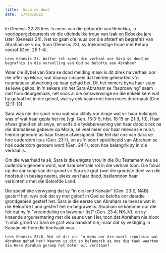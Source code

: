 ```yaml
---
title:  Sara se dood
date:  17/05/2022
---
```


In Genesis 22:23 lees ’n mens van die geboorte van Rebekka, ’n voorlopergebeurtenis vir die uiteindelike troue van Isak en Rebekka jare later (Genesis 24). Net so gaan die nuus oor die afsterf en begrafnis van Abraham se vrou, Sara (Genesis 23), sy toekomstige troue met Ketura vooraf (Gen. 25:1-4).

`Lees Genesis 23. Watter rol speel die verhaal oor Sara se dood en begrafnis in die vervulling van God se belofte aan Abraham?`

Waar die Bybel van Sara se dood melding maak is dit direk na verhaal oor die offer op Moria, wat daarop sinspeel dat hierdie gebeurtenis ’n traumatiese uitwerking op haar gehad het. Dit het immers byna haar seun se lewe gekos. In ’n sekere sin het Sara Abraham se “beproewing” saam met hom deurgemaak, net soos al die omswerwinge en die enkele kere wat hy gefaal het in die geloof, wat sy ook saam met hom moes deurmaak (Gen. 12:11-13).

Sara was nie die soort vrou wat sou stilbly oor dinge wat vir haar belangrik was of wat haar gepla het nie (vgl. Gen. 16:3-5; hfst. 18:15 en 21:9, 10). Haar afwesigheid en stilswye, en selfs die tydsberekening van haar dood direk na die dramatiese gebeure op Moria, sê veel meer oor haar relevansie m.b.t. hierdie gebeure as haar fisiese afwesigheid. Die feit dat ons van Sara se hoë ouderdom lees (Gen. 23:1), en as ’n soort spieëlbeeld van Abraham se hoë ouderdom genoem word (Gen. 24:1), toon hoe belangrik sy in dié verhaal is.

Om die waarheid te sê, Sara is die enigste vrou in die Ou Testament wie se ouderdom genoem word, wat haar sentrale rol in dié verhaal toon. Die fokus op die aankoop van die grond vir Sara se graf (wat die grootste deel van die hoofstuk in beslag neem), pleks van haar dood, beklemtoon haar verbintenis met die Beloofde Land.

Die spesifieke verwysing dat sy “in die land Kanaän” (Gen. 23:2, NAB) gesterf het, wys ook dat sy met geloof in God se belofte oor daardie grondgebied gesterf het. Sara is die eerste van Abraham se mense wat in die Beloofde Land gesterf het en begrawe is. Abraham se kommer oor die feit dat hy ’n “vreemdeling en bywoner [is]” (Gen. 23:4, NKJV), en sy knaende argumentering met die seuns van Het, toon dat Abraham nie bloot ’n stuk grond vir Sara se graf wou aanskaf nie; maar dat sy vestiging in Kanaän vir hom die hoofsaak was.

`Lees Genesis 23:6. Wat sê dit vir ’n mens oor die soort reputasie wat Abraham gehad het? Waarom is dit so belangrik as ons die taak waartoe die Here Abraham geroep het beter wil verstaan?`
